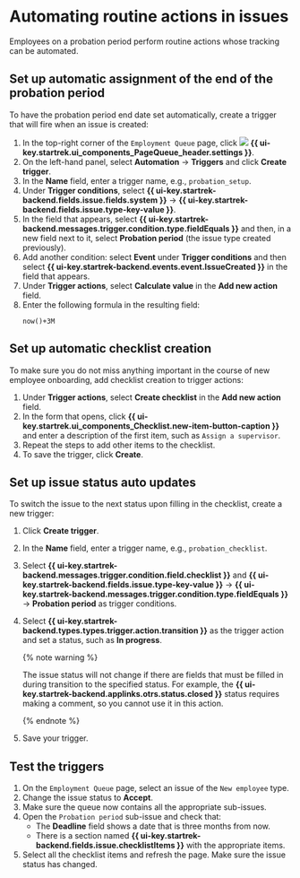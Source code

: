# Automating routine actions in issues

Employees on a probation period perform routine actions whose tracking can be automated.

## Set up automatic assignment of the end of the probation period

To have the probation period end date set automatically, create a trigger that will fire when an issue is created:

1. In the top-right corner of the `Employment Queue` page, click ![](../_assets/tracker/svg/queue-settings.svg) **{{ ui-key.startrek.ui_components_PageQueue_header.settings }}**.
1. On the left-hand panel, select **Automation** → **Triggers** and click **Create trigger**.
1. In the **Name** field, enter a trigger name, e.g., `probation_setup`.
1. Under **Trigger conditions**, select **{{ ui-key.startrek-backend.fields.issue.fields.system }}** → **{{ ui-key.startrek-backend.fields.issue.type-key-value }}**.
1. In the field that appears, select **{{ ui-key.startrek-backend.messages.trigger.condition.type.fieldEquals }}** and then, in a new field next to it, select **Probation period** (the issue type created previously).
1. Add another condition: select **Event** under **Trigger conditions** and then select **{{ ui-key.startrek-backend.events.event.IssueCreated }}** in the field that appears.
1. Under **Trigger actions**, select **Calculate value** in the **Add new action** field.
1. Enter the following formula in the resulting field:
   ```
   now()+3M
   ```

## Set up automatic checklist creation

To make sure you do not miss anything important in the course of new employee onboarding, add checklist creation to trigger actions:

1. Under **Trigger actions**, select **Create checklist** in the **Add new action** field.
1. In the form that opens, click **{{ ui-key.startrek.ui_components_Checklist.new-item-button-caption }}** and enter a description of the first item, such as `Assign a supervisor`.
1. Repeat the steps to add other items to the checklist.
1. To save the trigger, click **Create**.

## Set up issue status auto updates

To switch the issue to the next status upon filling in the checklist, create a new trigger:

1. Click **Create trigger**.
1. In the **Name** field, enter a trigger name, e.g., `probation_checklist`.
1. Select **{{ ui-key.startrek-backend.messages.trigger.condition.field.checklist }}** and **{{ ui-key.startrek-backend.fields.issue.type-key-value }}** → **{{ ui-key.startrek-backend.messages.trigger.condition.type.fieldEquals }}** → **Probation period** as trigger conditions.
1. Select **{{ ui-key.startrek-backend.types.types.trigger.action.transition }}** as the trigger action and set a status, such as **In progress**.

   {% note warning %}

   The issue status will not change if there are fields that must be filled in during transition to the specified status.
   For example, the **{{ ui-key.startrek-backend.applinks.otrs.status.closed }}** status requires making a comment, so you cannot use it in this action.

   {% endnote %}

1. Save your trigger.

## Test the triggers

1. On the `Employment Queue` page, select an issue of the `New employee` type.
1. Change the issue status to **Accept**.
1. Make sure the queue now contains all the appropriate sub-issues.
1. Open the `Probation period` sub-issue and check that:
   * The **Deadline** field shows a date that is three months from now.
   * There is a section named **{{ ui-key.startrek-backend.fields.issue.checklistItems }}** with the appropriate items.
1. Select all the checklist items and refresh the page. Make sure the issue status has changed.

